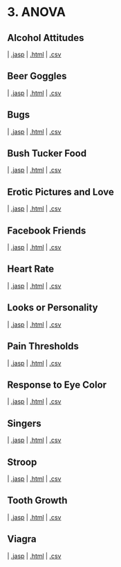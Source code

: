 # 3. ANOVA 



## Alcohol Attitudes 
 |  [.jasp](https://github.com/jasp-stats/jasp-data-library/raw/main/Alcohol%20Attitudes/Alcohol%20Attitudes.jasp) |  [.html](https://htmlpreview.github.io/?https://github.com/jasp-stats/jasp-data-library/blob/main/Alcohol%20Attitudes/index.html) |  [.csv](https://raw.githubusercontent.com/jasp-stats/jasp-data-library/main/Alcohol%20Attitudes/Alcohol%20Attitudes.csv)

## Beer Goggles 
 |  [.jasp](https://github.com/jasp-stats/jasp-data-library/raw/main/Beer%20Goggles/Beer%20Goggles.jasp) |  [.html](https://htmlpreview.github.io/?https://github.com/jasp-stats/jasp-data-library/blob/main/Beer%20Goggles/index.html) |  [.csv](https://raw.githubusercontent.com/jasp-stats/jasp-data-library/main/Beer%20Goggles/Beer%20Goggles.csv)

## Bugs 
 |  [.jasp](https://github.com/jasp-stats/jasp-data-library/raw/main/Bugs/Bugs.jasp) |  [.html](https://htmlpreview.github.io/?https://github.com/jasp-stats/jasp-data-library/blob/main/Bugs/index.html) |  [.csv](https://raw.githubusercontent.com/jasp-stats/jasp-data-library/main/Bugs/Bugs.csv)

## Bush Tucker Food 
 |  [.jasp](https://github.com/jasp-stats/jasp-data-library/raw/main/Bush%20Tucker%20Food/Bush%20Tucker%20Food.jasp) |  [.html](https://htmlpreview.github.io/?https://github.com/jasp-stats/jasp-data-library/blob/main/Bush%20Tucker%20Food/index.html) |  [.csv](https://raw.githubusercontent.com/jasp-stats/jasp-data-library/main/Bush%20Tucker%20Food/Bush%20Tucker%20Food.csv)

## Erotic Pictures and Love 
 |  [.jasp](https://github.com/jasp-stats/jasp-data-library/raw/main/Erotic%20Pictures%20and%20Love/Erotic%20Pictures%20and%20Love.jasp) |  [.html](https://htmlpreview.github.io/?https://github.com/jasp-stats/jasp-data-library/blob/main/Erotic%20Pictures%20and%20Love/index.html) |  [.csv](https://raw.githubusercontent.com/jasp-stats/jasp-data-library/main/Erotic%20Pictures%20and%20Love/Erotic%20Pictures%20and%20Love.csv)

## Facebook Friends 
 |  [.jasp](https://github.com/jasp-stats/jasp-data-library/raw/main/Facebook%20Friends/Facebook%20Friends.jasp) |  [.html](https://htmlpreview.github.io/?https://github.com/jasp-stats/jasp-data-library/blob/main/Facebook%20Friends/index.html) |  [.csv](https://raw.githubusercontent.com/jasp-stats/jasp-data-library/main/Facebook%20Friends/Facebook%20Friends.csv)

## Heart Rate 
 |  [.jasp](https://github.com/jasp-stats/jasp-data-library/raw/main/Heart%20Rate/Heart%20Rate.jasp) |  [.html](https://htmlpreview.github.io/?https://github.com/jasp-stats/jasp-data-library/blob/main/Heart%20Rate/index.html) |  [.csv](https://raw.githubusercontent.com/jasp-stats/jasp-data-library/main/Heart%20Rate/Heart%20Rate.csv)

## Looks or Personality 
 |  [.jasp](https://github.com/jasp-stats/jasp-data-library/raw/main/Looks%20or%20Personality/Looks%20or%20Personality.jasp) |  [.html](https://htmlpreview.github.io/?https://github.com/jasp-stats/jasp-data-library/blob/main/Looks%20or%20Personality/index.html) |  [.csv](https://raw.githubusercontent.com/jasp-stats/jasp-data-library/main/Looks%20or%20Personality/Looks%20or%20Personality.csv)

## Pain Thresholds 
 |  [.jasp](https://github.com/jasp-stats/jasp-data-library/raw/main/Pain%20Thresholds/Pain%20Thresholds.jasp) |  [.html](https://htmlpreview.github.io/?https://github.com/jasp-stats/jasp-data-library/blob/main/Pain%20Thresholds/index.html) |  [.csv](https://raw.githubusercontent.com/jasp-stats/jasp-data-library/main/Pain%20Thresholds/Pain%20Thresholds.csv)

## Response to Eye Color 
 |  [.jasp](https://github.com/jasp-stats/jasp-data-library/raw/main/Response%20to%20Eye%20Color/Response%20to%20Eye%20Color.jasp) |  [.html](https://htmlpreview.github.io/?https://github.com/jasp-stats/jasp-data-library/blob/main/Response%20to%20Eye%20Color/index.html) |  [.csv](https://raw.githubusercontent.com/jasp-stats/jasp-data-library/main/Response%20to%20Eye%20Color/Response%20to%20Eye%20Color.csv)

## Singers 
 |  [.jasp](https://github.com/jasp-stats/jasp-data-library/raw/main/Singers/Singers.jasp) |  [.html](https://htmlpreview.github.io/?https://github.com/jasp-stats/jasp-data-library/blob/main/Singers/index.html) |  [.csv](https://raw.githubusercontent.com/jasp-stats/jasp-data-library/main/Singers/Singers.csv)

## Stroop 
 |  [.jasp](https://github.com/jasp-stats/jasp-data-library/raw/main/Stroop/Stroop.jasp) |  [.html](https://htmlpreview.github.io/?https://github.com/jasp-stats/jasp-data-library/blob/main/Stroop/index.html) |  [.csv](https://raw.githubusercontent.com/jasp-stats/jasp-data-library/main/Stroop/Stroop.csv)

## Tooth Growth 
 |  [.jasp](https://github.com/jasp-stats/jasp-data-library/raw/main/Tooth%20Growth/Tooth%20Growth.jasp) |  [.html](https://htmlpreview.github.io/?https://github.com/jasp-stats/jasp-data-library/blob/main/Tooth%20Growth/index.html) |  [.csv](https://raw.githubusercontent.com/jasp-stats/jasp-data-library/main/Tooth%20Growth/Tooth%20Growth.csv)

## Viagra 
 |  [.jasp](https://github.com/jasp-stats/jasp-data-library/raw/main/Viagra/Viagra.jasp) |  [.html](https://htmlpreview.github.io/?https://github.com/jasp-stats/jasp-data-library/blob/main/Viagra/index.html) |  [.csv](https://raw.githubusercontent.com/jasp-stats/jasp-data-library/main/Viagra/Viagra.csv)